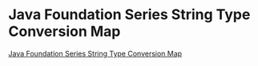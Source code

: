 # Java Foundation Series String Type Conversion Map
[Java Foundation Series String Type Conversion Map](https://aiwithcloud.com/2022/09/19/java_foundation_series_string_type_conversion_map/)